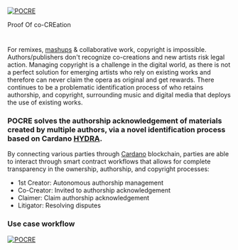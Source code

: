 [![POCRE](https://github.com/e-Learning-DAO/POCRE/blob/main/design/approved/POCRE-logo.png)]([https://](https://github.com/e-Learning-DAO/POCRE))

Proof Of co-CREation
#

For remixes, [mashups](https://en.wikipedia.org/wiki/Mashup_(culture)) & collaborative work, copyright is impossible. Authors/publishers don't recognize co-creations and new artists risk legal action.
Managing copyright is a challenge in the digital world, as there is not a perfect solution for emerging artists who rely on existing works and therefore can never claim the opera as original and get rewards.
There continues to be a problematic identification process of who retains authorship, and copyright, surrounding music and digital media that deploys the use of existing works. 

### POCRE solves the authorship acknowledgement of materials created by multiple authors, via a novel identification process based on Cardano [HYDRA](https://hydra.family/head-protocol/). 

By connecting various parties through [Cardano](https://cardano.org) blockchain, parties are able to interact through smart contract workflows that allows for complete transparency in the ownership, authorship, and copyright processes:
- 1st Creator: Autonomous authorship management
- Co-Creator: Invited to authorship acknowledgement
- Claimer: Claim authorship acknowledgement
- Litigator: Resolving disputes

### Use case workflow
[![POCRE](https://github.com/e-Learning-DAO/POCRE/blob/3cef66d4ca4fb73580c63ddf3d63a753a05cb51e/POCRE%20-%20use%20case%20workflow.png)]([https://](https://github.com/e-Learning-DAO/POCRE))
